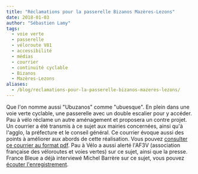 ```yaml
---
title: "Réclamations pour la passerelle Bizanos Mazères-Lezons"
date: 2018-01-03
author: "Sébastien Lamy"
tags:
  - voie verte
  - passerelle
  - véloroute V81
  - accessibilité
  - médias
  - courrier
  - continuité cyclable
  - Bizanos
  - Mazères-Lezons
aliases:
  - /blog/reclamations-pour-la-passerelle-bizanos-mazeres-lezons/
---
```


Que l'on nomme aussi "Ubuzanos" comme "ubuesque". En plein dans une voie verte
cyclable, une passerelle avec un double escalier pour y accéder. Pau à vélo
réclame un autre aménagement et proposera un contre projet. Un courrier a été
transmis à ce sujet aux mairies concernées, ainsi qu'à l'agglo, la préfecture et
le conseil général. Ce courrier évoque aussi des points à améliorer aux abords
de cette réalisation. Vous pouvez [consulter ce courrier au format
pdf](20171228-lettre-passerelle.pdf). Pau à Vélo a aussi alerté l'AF3V
(association française des véloroutes et voies vertes) sur ce sujet, ainsi que
la presse. France Bleue a déjà interviewé Michel Barrère sur ce sujet,
vous pouvez [écouter l'enregistrement](20180301-passerelle-bizanos-france-bleue.mp3).

